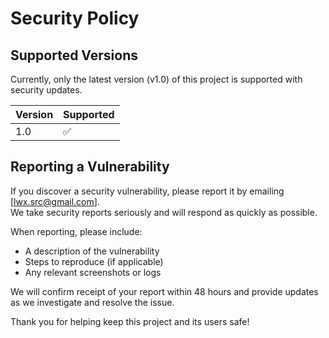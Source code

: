 # Security Policy

## Supported Versions

Currently, only the latest version (v1.0) of this project is supported with security updates.

| Version | Supported          |
| ------- | ------------------ |
| 1.0     | :white_check_mark: |

## Reporting a Vulnerability

If you discover a security vulnerability, please report it by emailing [lwx.src@gmail.com].  
We take security reports seriously and will respond as quickly as possible.

When reporting, please include:
- A description of the vulnerability
- Steps to reproduce (if applicable)
- Any relevant screenshots or logs

We will confirm receipt of your report within 48 hours and provide updates as we investigate and resolve the issue.

Thank you for helping keep this project and its users safe!
